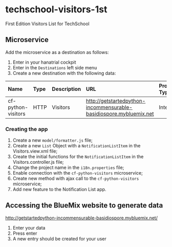 # techschool-visitors-1st
First Edition Visitors List for TechSchool

## Microservice
Add the microservice as a destination as follows:

1. Enter in your hanatrial cockpit
2. Enter in the `Destinations` left side menu
3. Create a new destination with the following data:

| Name | Type | Description | URL | Proxy Type | Authentication | 
| :--------- |:--------- |:--------- |:---------| :-------- | :---------- |
| cf-python-visitors | HTTP| Visitors | http://getstartedpython-incommensurable-basidiospore.mybluemix.net | Internet | NoAuthentication |

### Creating the app

1. Create a new `model/formatter.js` file;
2. Create a new `List` Object with a `NotificationListItem` in the Visitors.view.xml file;
3. Create the initial functions for the `NotificationListItem` in the Visitors.controller.js file;
4. Change the project name in the `i18n.properties` file;
5. Enable connection with the `cf-python-visitors` microservice;
6. Create new method with ajax call to the `cf-python-visitors` microservice;
7. Add new feature to the Notification List app.

## Accessing the BlueMix website to generate data
http://getstartedpython-incommensurable-basidiospore.mybluemix.net/

1. Enter your data
2. Press enter
3. A new entry should be created for your user




